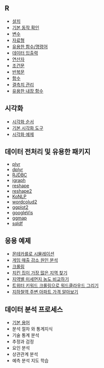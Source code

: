 ## R

- [설치](./R.md#11-설치)
- [기본 동작 확인](./R.md#12-기본-동작-확인)
- [변수](./R.md#13-변수)
- [자료형](./R.md#14-자료형)
- [유용한 함수/명령어](./R.md#15-%EC%9C%A0%EC%9A%A9%ED%95%9C-%ED%95%A8%EC%88%98%EB%AA%85%EB%A0%B9%EC%96%B4)
- [데이터 입출력](./R.md#16-데이터-입출력)
- [연산자](./R.md#17-연산자)
- [조건문](./R.md#18-조건문)
- [반복문](./R.md#19-반복문)
- [함수](./R.md#110-함수)
- [결측치 관리](./R.md#111-결측치-관리)
- [유용한 내장 함수](./R.md#112-기술-통계량-처리-관련-내장함수)

## 시각화

- [시각화 순서](./R.md#21-시각화-순서)
- [기본 시각화 도구](./R.md#22-기본-시각화-도구)
- [시각화 예제](./R.md#23-시각화-예제)

## 데이터 전처리 및 유용한 패키지

- [plyr](./R.md#311-plyr)
- [dplyr](./R.md#312-dplyr)
- [RJDBC](./R.md#313-RJDBC)
- [igraph](./R.md#314-igraph)
- [reshape](./R.md#315-reshape)
- [reshape2](./R.md#316-reshape2)
- [KoNLP](./R.md#317-KoNLP)
- [wordcolud2](./R.md#318-wordcloud2)
- [ggplot2](./R.md#319-ggplot2)
- [googleVis](./R.md#3110-googleVis)
- [ggmap](./R.md#3111-ggmap)
- [sqldf](./R.md#3112-sqldf)

## 응용 예제

- [몬테카를로 시뮬레이션](./R.md#몬테카를로-시뮬레이션)
- [게임 매출 감소 원인 분석](./R.md#게임-매상-감소-원인-분석)
- [크롤링](./R.md#크롤링)
- [치킨 집이 가장 많은 지역 찾기](./R.md#치킨-집이-가장-많은-지역-찾기)
- [지역별 미세먼지 농도 비교하기](./R.md#지역별-미세먼지-농도-비교하기)
- [트위터 키워드 크롤링으로 워드클라우드 그리기](./R.md#트위터-키워드-크롤링으로-워드클라우드-그리기)
- [지하철역 주변 아파트 가격 알아보기](./R.md#지하철역-주변-아파트-가격-알아보기)

## 데이터 분석 프로세스

- [기본 용어](./데이터%20분석%20프로세스.md#41-기본-용어)
- 분석 절차 와 통계지식
- 기술 통계 분석
- 추정과 검정
- 요인 분석
- 상관관계 분석
- 예측 분석 지도 학습


